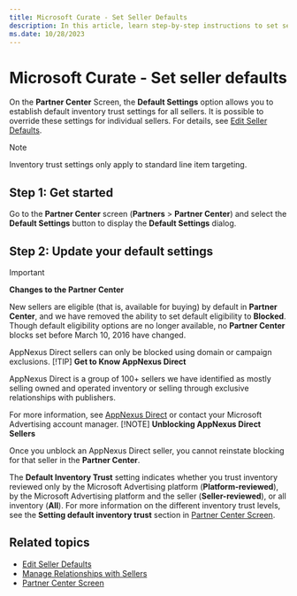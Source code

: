 ```yaml
---
title: Microsoft Curate - Set Seller Defaults
description: In this article, learn step-by-step instructions to set seller default settings.
ms.date: 10/28/2023
---
```


# Microsoft Curate - Set seller defaults

On the **Partner Center** Screen, the **Default Settings** option allows you to establish default inventory trust settings for all sellers. It is possible to override these settings for individual sellers. For details, see [Edit Seller Defaults](edit-seller-defaults.md).

> [!NOTE]
> Inventory trust settings only apply to standard line item targeting.

## Step 1: Get started

Go to the **Partner Center** screen (**Partners** \> **Partner Center**) and select the **Default Settings** button to display the **Default Settings** dialog.

## Step 2: Update your default settings

> [!IMPORTANT]
> **Changes to the Partner Center**
>
> New sellers are eligible (that is, available for buying) by default in **Partner Center**, and we have removed the ability to set default eligibility to **Blocked**. Though default eligibility options are no longer available, no **Partner Center** blocks set before March 10, 2016 have changed.
>
> AppNexus Direct sellers can only be blocked using domain or campaign exclusions.
> [!TIP]
> **Get to Know AppNexus Direct**
>
> AppNexus Direct is a group of 100+ sellers we have identified as mostly selling owned and operated inventory or selling through exclusive relationships with publishers.
>
> For more information, see [AppNexus Direct](appnexus-direct-for-buyers.md) or contact your Microsoft Advertising account manager.
> [!NOTE]
> **Unblocking AppNexus Direct Sellers**
>
> Once you unblock an AppNexus Direct seller, you cannot reinstate blocking for that seller in the **Partner Center**.

The **Default Inventory Trust** setting indicates whether you trust inventory reviewed only by the Microsoft Advertising platform (**Platform-reviewed**), by the Microsoft Advertising platform and the seller (**Seller-reviewed**), or all inventory (**All**). For more information on the different inventory trust levels, see the **Setting default inventory trust** section in [Partner Center Screen](partner-center-screen-buyer-view.md).

## Related topics

- [Edit Seller Defaults](edit-seller-defaults.md)
- [Manage Relationships with Sellers](managing-relationships-with-sellers.md)
- [Partner Center Screen](partner-center-screen-buyer-view.md)
